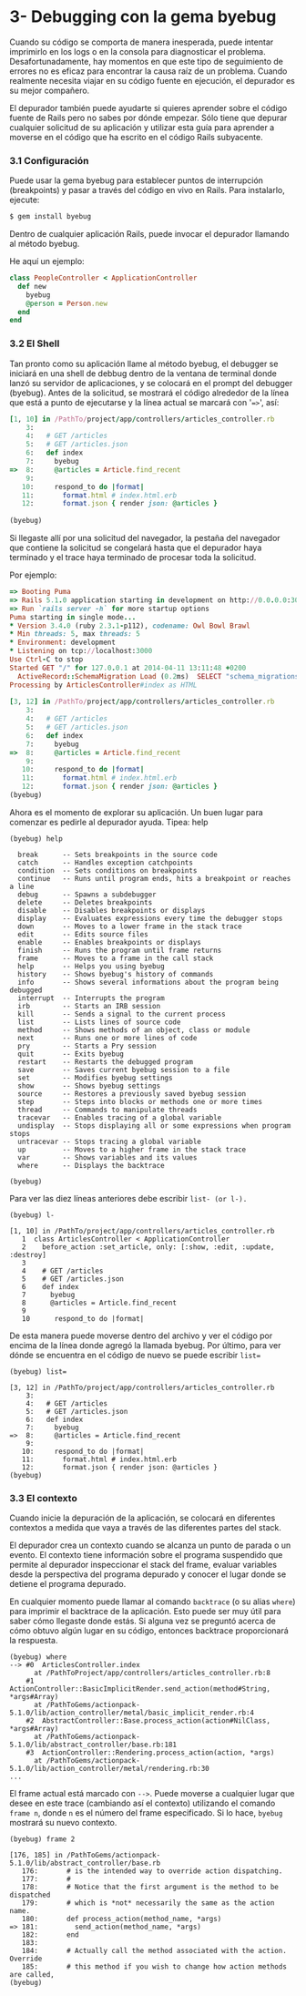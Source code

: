 # 3-  Debugging con la gema byebug

Cuando su código se comporta de manera inesperada, puede intentar imprimirlo en los logs o en la consola para diagnosticar el problema. Desafortunadamente, hay momentos en que este tipo de seguimiento de errores no es eficaz para encontrar la causa raíz de un problema. Cuando realmente necesita viajar en su código fuente en ejecución, el depurador es su mejor compañero.

El depurador también puede ayudarte si quieres aprender sobre el código fuente de Rails pero no sabes por dónde empezar. Sólo tiene que depurar cualquier solicitud de su aplicación y utilizar esta guía para aprender a moverse en el código que ha escrito en el código Rails subyacente.

### 3.1 Configuración

Puede usar la gema byebug para establecer puntos de interrupción \(breakpoints\) y pasar a través del código en vivo en Rails. Para instalarlo, ejecute:

```ruby
$ gem install byebug
```

Dentro de cualquier aplicación Rails, puede invocar el depurador llamando al método byebug.

He aquí un ejemplo:

```ruby
class PeopleController < ApplicationController
  def new
    byebug
    @person = Person.new
  end
end
```

### 3.2 El Shell

Tan pronto como su aplicación llame al método byebug, el debugger se iniciará en una shell de debbug dentro de la ventana de terminal donde lanzó su servidor de aplicaciones, y se colocará en el prompt del debugger \(byebug\). Antes de la solicitud, se mostrará el código alrededor de la línea que está a punto de ejecutarse y la línea actual se marcará con '`=>`', así:

```ruby
[1, 10] in /PathTo/project/app/controllers/articles_controller.rb
    3:
    4:   # GET /articles
    5:   # GET /articles.json
    6:   def index
    7:     byebug
=>  8:     @articles = Article.find_recent
    9:
   10:     respond_to do |format|
   11:       format.html # index.html.erb
   12:       format.json { render json: @articles }
 
(byebug)
```

Si llegaste allí por una solicitud del navegador, la pestaña del navegador que contiene la solicitud se congelará hasta que el depurador haya terminado y el trace haya terminado de procesar toda la solicitud.

Por ejemplo:

```ruby
=> Booting Puma
=> Rails 5.1.0 application starting in development on http://0.0.0.0:3000
=> Run `rails server -h` for more startup options
Puma starting in single mode...
* Version 3.4.0 (ruby 2.3.1-p112), codename: Owl Bowl Brawl
* Min threads: 5, max threads: 5
* Environment: development
* Listening on tcp://localhost:3000
Use Ctrl-C to stop
Started GET "/" for 127.0.0.1 at 2014-04-11 13:11:48 +0200
  ActiveRecord::SchemaMigration Load (0.2ms)  SELECT "schema_migrations".* FROM "schema_migrations"
Processing by ArticlesController#index as HTML
 
[3, 12] in /PathTo/project/app/controllers/articles_controller.rb
    3:
    4:   # GET /articles
    5:   # GET /articles.json
    6:   def index
    7:     byebug
=>  8:     @articles = Article.find_recent
    9:
   10:     respond_to do |format|
   11:       format.html # index.html.erb
   12:       format.json { render json: @articles }
(byebug)
```

Ahora es el momento de explorar su aplicación. Un buen lugar para comenzar es pedirle al depurador ayuda. Tipea: help

```
(byebug) help
 
  break      -- Sets breakpoints in the source code
  catch      -- Handles exception catchpoints
  condition  -- Sets conditions on breakpoints
  continue   -- Runs until program ends, hits a breakpoint or reaches a line
  debug      -- Spawns a subdebugger
  delete     -- Deletes breakpoints
  disable    -- Disables breakpoints or displays
  display    -- Evaluates expressions every time the debugger stops
  down       -- Moves to a lower frame in the stack trace
  edit       -- Edits source files
  enable     -- Enables breakpoints or displays
  finish     -- Runs the program until frame returns
  frame      -- Moves to a frame in the call stack
  help       -- Helps you using byebug
  history    -- Shows byebug's history of commands
  info       -- Shows several informations about the program being debugged
  interrupt  -- Interrupts the program
  irb        -- Starts an IRB session
  kill       -- Sends a signal to the current process
  list       -- Lists lines of source code
  method     -- Shows methods of an object, class or module
  next       -- Runs one or more lines of code
  pry        -- Starts a Pry session
  quit       -- Exits byebug
  restart    -- Restarts the debugged program
  save       -- Saves current byebug session to a file
  set        -- Modifies byebug settings
  show       -- Shows byebug settings
  source     -- Restores a previously saved byebug session
  step       -- Steps into blocks or methods one or more times
  thread     -- Commands to manipulate threads
  tracevar   -- Enables tracing of a global variable
  undisplay  -- Stops displaying all or some expressions when program stops
  untracevar -- Stops tracing a global variable
  up         -- Moves to a higher frame in the stack trace
  var        -- Shows variables and its values
  where      -- Displays the backtrace
 
(byebug)
```

Para ver las diez líneas anteriores debe escribir `list- (or l-).`

```
(byebug) l-
 
[1, 10] in /PathTo/project/app/controllers/articles_controller.rb
   1  class ArticlesController < ApplicationController
   2    before_action :set_article, only: [:show, :edit, :update, :destroy]
   3
   4    # GET /articles
   5    # GET /articles.json
   6    def index
   7      byebug
   8      @articles = Article.find_recent
   9
   10      respond_to do |format|
```

De esta manera puede moverse dentro del archivo y ver el código por encima de la línea donde agregó la llamada byebug. Por último, para ver dónde se encuentra en el código de nuevo se puede escribir `list=`

```
(byebug) list=
 
[3, 12] in /PathTo/project/app/controllers/articles_controller.rb
    3:
    4:   # GET /articles
    5:   # GET /articles.json
    6:   def index
    7:     byebug
=>  8:     @articles = Article.find_recent
    9:
   10:     respond_to do |format|
   11:       format.html # index.html.erb
   12:       format.json { render json: @articles }
(byebug)
```

### 3.3 El contexto

Cuando inicie la depuración de la aplicación, se colocará en diferentes contextos a medida que vaya a través de las diferentes partes del stack.

El depurador crea un contexto cuando se alcanza un punto de parada o un evento. El contexto tiene información sobre el programa suspendido que permite al depurador inspeccionar el stack del frame, evaluar variables desde la perspectiva del programa depurado y conocer el lugar donde se detiene el programa depurado.

En cualquier momento puede llamar al comando `backtrace` \(o su alias `where`\) para imprimir el backtrace de la aplicación. Esto puede ser muy útil para saber cómo llegaste donde estás. Si alguna vez se preguntó acerca de cómo obtuvo algún lugar en su código, entonces backtrace proporcionará la respuesta.

```
(byebug) where
--> #0  ArticlesController.index
      at /PathToProject/app/controllers/articles_controller.rb:8
    #1  ActionController::BasicImplicitRender.send_action(method#String, *args#Array)
      at /PathToGems/actionpack-5.1.0/lib/action_controller/metal/basic_implicit_render.rb:4
    #2  AbstractController::Base.process_action(action#NilClass, *args#Array)
      at /PathToGems/actionpack-5.1.0/lib/abstract_controller/base.rb:181
    #3  ActionController::Rendering.process_action(action, *args)
      at /PathToGems/actionpack-5.1.0/lib/action_controller/metal/rendering.rb:30
...

```

El frame actual está marcado con `-->`. Puede moverse a cualquier lugar que desee en este trace \(cambiando así el contexto\) utilizando el comando `frame n`, donde `n` es el número del frame especificado. Si lo hace, `byebug` mostrará su nuevo contexto.

```
(byebug) frame 2
 
[176, 185] in /PathToGems/actionpack-5.1.0/lib/abstract_controller/base.rb
   176:       # is the intended way to override action dispatching.
   177:       #
   178:       # Notice that the first argument is the method to be dispatched
   179:       # which is *not* necessarily the same as the action name.
   180:       def process_action(method_name, *args)
=> 181:         send_action(method_name, *args)
   182:       end
   183:
   184:       # Actually call the method associated with the action. Override
   185:       # this method if you wish to change how action methods are called,
(byebug)
```



